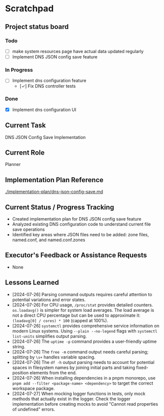 # Scratchpad

## Project status board

### Todo

 - [ ] make system resources page have actual data updated regularly
 - [ ] Implement DNS JSON config save feature

### In Progress

 - [ ] Implement dns configuration feature
   - [✓] Fix DNS controller tests

### Done

 - [X] Implement dns configuration UI

## Current Task
DNS JSON Config Save Implementation

## Current Role
Planner

## Implementation Plan Reference
[./implementation-plan/dns-json-config-save.md](./implementation-plan/dns-json-config-save.md)

## Current Status / Progress Tracking
- Created implementation plan for DNS JSON config save feature
- Analyzed existing DNS configuration code to understand current file save operations
- Identified key areas where JSON files need to be added: zone files, named.conf, and named.conf.zones

## Executor's Feedback or Assistance Requests
- None

## Lessons Learned
- [2024-07-26] Parsing command outputs requires careful attention to potential variations and error states.
- [2024-07-26] For CPU usage, `/proc/stat` provides detailed counters. `os.loadavg()` is simpler for system load averages. The load average is not a direct CPU percentage but can be used to approximate it: `(loadavg[0] / cores) * 100` (capped at 100%).
- [2024-07-26] `systemctl` provides comprehensive service information on modern Linux systems. Using `--plain --no-legend` flags with `systemctl list-units` simplifies output parsing.
- [2024-07-26] The `uptime -p` command provides a user-friendly uptime string.
- [2024-07-26] The `free -m` command output needs careful parsing; splitting by `\s+` handles variable spacing.
- [2024-07-26] The `df -h` output parsing needs to account for potential spaces in filesystem names by joining initial parts and taking fixed-position elements from the end.
- [2024-07-26] When installing dependencies in a pnpm monorepo, use `pnpm add --filter <package-name> <dependency>` to target the correct workspace package.
- [2024-07-27] When mocking logger functions in tests, only mock methods that actually exist in the logger. Check the logger implementation before creating mocks to avoid "Cannot read properties of undefined" errors.